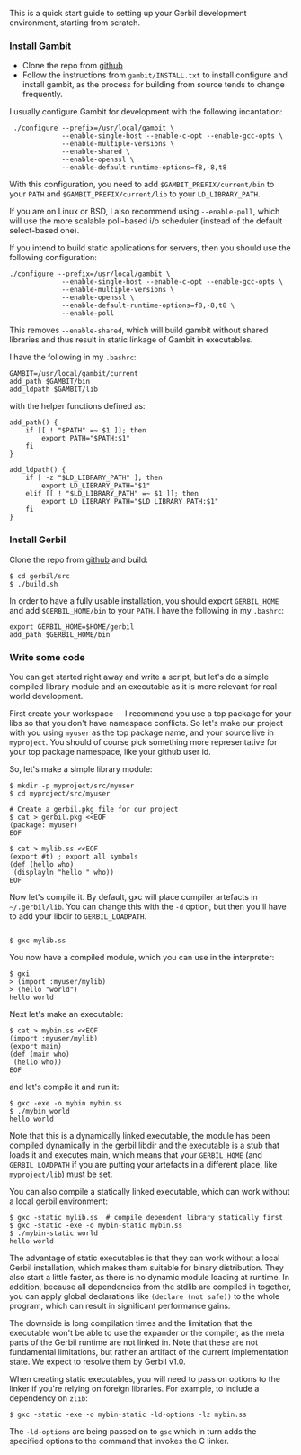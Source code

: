 This is a quick start guide to setting up your Gerbil development environment, starting from scratch.

### Install Gambit
* Clone the repo from [github](https://github.com/gambit/gambit)
* Follow the instructions from `gambit/INSTALL.txt` to install configure and install gambit, as the process for building from source tends to change frequently.

I usually configure Gambit for development with the following incantation:
```
 ./configure --prefix=/usr/local/gambit \
             --enable-single-host --enable-c-opt --enable-gcc-opts \
             --enable-multiple-versions \
             --enable-shared \
             --enable-openssl \
             --enable-default-runtime-options=f8,-8,t8
```

With this configuration, you need to add `$GAMBIT_PREFIX/current/bin` to your `PATH` and `$GAMBIT_PREFIX/current/lib` to your `LD_LIBRARY_PATH`.

If you are on Linux or BSD, I also recommend using `--enable-poll`, which will use the more
scalable poll-based i/o scheduler (instead of the default select-based one).

If you intend to build static applications for servers, then you should use the following
configuration:
```
./configure --prefix=/usr/local/gambit \
             --enable-single-host --enable-c-opt --enable-gcc-opts \
             --enable-multiple-versions \
             --enable-openssl \
             --enable-default-runtime-options=f8,-8,t8 \
             --enable-poll

```
This removes `--enable-shared`, which will build gambit without shared libraries and thus result in static linkage of Gambit in executables.

I have the following in my `.bashrc`:
```
GAMBIT=/usr/local/gambit/current
add_path $GAMBIT/bin
add_ldpath $GAMBIT/lib
```

with the helper functions defined as:
```
add_path() {
    if [[ ! "$PATH" =~ $1 ]]; then
        export PATH="$PATH:$1"
    fi
}

add_ldpath() {
    if [ -z "$LD_LIBRARY_PATH" ]; then
        export LD_LIBRARY_PATH="$1"
    elif [[ ! "$LD_LIBRARY_PATH" =~ $1 ]]; then
        export LD_LIBRARY_PATH="$LD_LIBRARY_PATH:$1"
    fi
}

```

### Install Gerbil
Clone the repo from [github](https://github.com/vyzo/gerbil) and build:
```
$ cd gerbil/src
$ ./build.sh
```

In order to have a fully usable installation, you should export `GERBIL_HOME` and add `$GERBIL_HOME/bin` to your `PATH`. I have the following in my `.bashrc`:
```
export GERBIL_HOME=$HOME/gerbil
add_path $GERBIL_HOME/bin
```

### Write some code
You can get started right away and write a script, but let's do a simple
compiled library module and an executable as it is more relevant for real
world development.

First create your workspace -- I recommend you use a top package for your libs
so that you don't have namespace conflicts.
So let's make our project with you using `myuser` as the top package name, and
your source live in `myproject`. You should of course pick something more
representative  for your top package namespace, like your github user id.

So, let's make a simple library module:
```
$ mkdir -p myproject/src/myuser
$ cd myproject/src/myuser

# Create a gerbil.pkg file for our project
$ cat > gerbil.pkg <<EOF
(package: myuser)
EOF

$ cat > mylib.ss <<EOF
(export #t) ; export all symbols
(def (hello who)
 (displayln "hello " who))
EOF
```

Now let's compile it. By default, gxc will place compiler artefacts in `~/.gerbil/lib`.
You can change this with the `-d` option, but then you'll have to add your libdir to `GERBIL_LOADPATH`.

```

$ gxc mylib.ss
```

You now have a compiled module, which you can use in the interpreter:
```
$ gxi
> (import :myuser/mylib)
> (hello "world")
hello world
```

Next let's make an executable:
```
$ cat > mybin.ss <<EOF
(import :myuser/mylib)
(export main)
(def (main who)
 (hello who))
EOF
```
and let's compile it and run it:
```
$ gxc -exe -o mybin mybin.ss
$ ./mybin world
hello world
```

Note that this is a dynamically linked executable, the module has been
compiled dynamically in the gerbil libdir and the executable is a stub
that loads it and executes main, which means that your `GERBIL_HOME`
(and `GERBIL_LOADPATH` if you are putting your artefacts in a different
place, like `myproject/lib`) must be set.

You can also compile a statically linked executable, which can work without
a local gerbil environment:
```
$ gxc -static mylib.ss  # compile dependent library statically first
$ gxc -static -exe -o mybin-static mybin.ss
$ ./mybin-static world
hello world
```

The advantage of static executables is that they can work without a local
Gerbil installation, which makes them suitable for binary distribution.
They also start a little faster, as there is no dynamic module loading at runtime.
In addition, because all dependencies from the stdlib are compiled in together, you
can apply global declarations like `(declare (not safe))` to the whole program, which
can result in significant performance gains.

The downside is long compilation times and the limitation that the executable
won't be able to use the expander or the compiler, as the meta parts of the Gerbil
runtime are not linked in. Note that these are not fundamental limitations, but
rather an artifact of the current implementation state. We expect to resolve them
by Gerbil v1.0.

When creating static executables, you will need to pass on options to
the linker if you're relying on foreign libraries. For example, to
include a dependency on `zlib`:

```
$ gxc -static -exe -o mybin-static -ld-options -lz mybin.ss

```

The `-ld-options` are being passed on to `gsc` which in turn adds the
specified options to the command that invokes the C linker.
